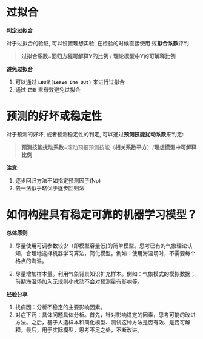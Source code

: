 # 过拟合

**判定过拟合**

对于过拟合的验证, 可以设置理想实验, 在检验的时候直接使用 **过拟合系数**评判

>  **过拟合系数**=**回归方程可解释Y的比例** / **理论模型中Y的可解释比例**



**避免过拟合**

1. 可以通过 **`L00法(Leave One OUt)`** 来进行过拟合
2. 通过 **`正则`** 来有效避免过拟合





# 预测的好坏或稳定性

对于预测的好坏, 或者预测稳定性的判定, 可以通过**预测技能扰动系数**来判定: 

> **预测技能扰动系数**=滚动预报预测技能（**相关系数平方**）/**理想模型中可解释比例**

**注意:**

1. 逐步回归方法不如指定预测因子(Np)
2. 去一法似乎略优于逐步回归法





# 如何构建具有稳定可靠的机器学习模型？

**总体原则** 

1. 尽量使用可调参数较少（即模型容量低)的简单模型。思考已有的气象理论认知，合理地选择机器学习算法，简化模型。例如：使用海温场时，不需要每个格点的海温。 

2. 尽量增加样本量。利用气象背景知识扩充样本。例如：气象模式的模拟数据；前期海温场加入无规则小扰动不会对预测量有影响等。

**经验分享**

1. 找病因：分析不稳定的主要影响因素。 
2. 对症下药：具体问题具体分析。首先，针对影响稳定的因素，思考可能的改进方法。之后，基于人造样本和简化模型、测试这种方法是否有效、是否可解释。最后，用于实际模型，思考不足之处，不断改进。

































